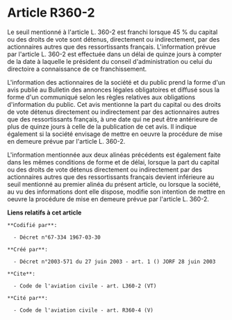 # Article R360-2

Le seuil mentionné à l'article L. 360-2 est franchi lorsque 45 % du capital ou des droits de vote sont détenus, directement
ou indirectement, par des actionnaires autres que des ressortissants français. L'information prévue par l'article L. 360-2
est effectuée dans un délai de quinze jours à compter de la date à laquelle le président du conseil d'administration ou celui
du directoire a connaissance de ce franchissement. 

L'information des actionnaires de la société et du public prend la forme d'un avis publié au Bulletin des annonces légales
obligatoires et diffusé sous la forme d'un communiqué selon les règles relatives aux obligations d'information du public. Cet
avis mentionne la part du capital ou des droits de vote détenus directement ou indirectement par des actionnaires autres que
des ressortissants français, à une date qui ne peut être antérieure de plus de quinze jours à celle de la publication de cet
avis. Il indique également si la société envisage de mettre en oeuvre la procédure de mise en demeure prévue par l'article L.
360-2. 

L'information mentionnée aux deux alinéas précédents est également faite dans les mêmes conditions de forme et de délai,
lorsque la part du capital ou des droits de vote détenus directement ou indirectement par des actionnaires autres que des
ressortissants français devient inférieure au seuil mentionné au premier alinéa du présent article, ou lorsque la société, au
vu des informations dont elle dispose, modifie son intention de mettre en oeuvre la procédure de mise en demeure prévue par
l'article L. 360-2.

**Liens relatifs à cet article**

	**Codifié par**:

	  - Décret n°67-334 1967-03-30

	**Créé par**:

	  - Décret n°2003-571 du 27 juin 2003 - art. 1 () JORF 28 juin 2003

	**Cite**:

	  - Code de l'aviation civile - art. L360-2 (VT)

	**Cité par**:

	  - Code de l'aviation civile - art. R360-4 (V)
